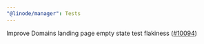 ```yaml
---
"@linode/manager": Tests
---
```


Improve Domains landing page empty state test flakiness ([#10094](https://github.com/linode/manager/pull/10094))
